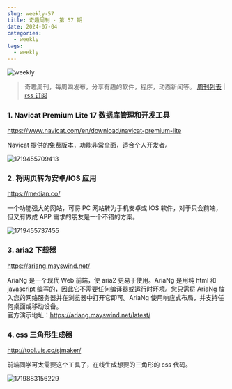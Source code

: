 ```yaml
---
slug: weekly-57
title: 奇趣周刊 - 第 57 期
date: 2024-07-04
categories:
  - weekly
tags:
  - weekly
---
```


![weekly](https://imgurl.zishu.me/weekly.webp)

> 奇趣周刊，每周四发布，分享有趣的软件，程序，动态新闻等。 [周刊列表](/categories/weekly/) | [rss 订阅](/categories/weekly/index.xml)

### 1. Navicat Premium Lite 17 数据库管理和开发工具

https://www.navicat.com/en/download/navicat-premium-lite

Navicat 提供的免费版本，功能非常全面，适合个人开发者。

![1719455709413](https://imgurl.zishu.me/2024/06/1719455709413.webp)

### 2. 将网页转为安卓/IOS 应用

https://median.co/

一个功能强大的网站，可将 PC 网站转为手机安卓或 IOS 软件，对于只会前端，但又有做成 APP 需求的朋友是一个不错的方案。

![1719455737455](https://imgurl.zishu.me/2024/06/1719455737455.webp)

### 3. aria2 下载器

https://ariang.mayswind.net/

AriaNg 是一个现代 Web 前端，使 aria2 更易于使用。AriaNg 是用纯 html 和 javascript 编写的，因此它不需要任何编译器或运行时环境。您只需将 AriaNg 放入您的网络服务器并在浏览器中打开它即可。AriaNg 使用响应式布局，并支持任何桌面或移动设备。  
官方演示地址：https://ariang.mayswind.net/latest/

### 4. css 三角形生成器

http://tool.uis.cc/sjmaker/

前端同学可太需要这个工具了，在线生成想要的三角形的 css 代码。

![1719883156229](https://imgurl.zishu.me/2024/07/1719883156229.webp)
